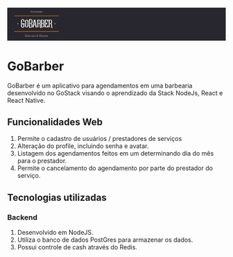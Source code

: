 ![GoBarber](https://github.com/fcvicari/GoBarber/blob/master/assets/logo.jpg)
# GoBarber
GoBarber é um aplicativo para agendamentos em uma barbearia desenvolvido no GoStack visando o aprendizado da Stack NodeJs, React e React Native.

## Funcionalidades Web
1. Permite o cadastro de usuários / prestadores de serviços
2. Alteração do profile, incluindo senha e avatar.
3. Listagem dos agendamentos feitos em um determinando dia do mês para o prestador.
4. Permite o cancelamento do agendamento por parte do prestador do serviço.

## Tecnologias utilizadas

### Backend
1. Desenvolvido em NodeJS.
2. Utiliza o banco de dados PostGres para armazenar os dados.
3. Possui controle de cash através do Redis.
